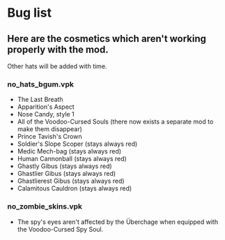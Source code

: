 # Bug list

## Here are the cosmetics which aren't working properly with the mod.

Other hats will be added with time.

### no\_hats\_bgum.vpk

* The Last Breath
* Apparition's Aspect
* Nose Candy, style 1
* All of the Voodoo-Cursed Souls (there now exists a separate mod to make them disappear)
* Prince Tavish's Crown
* Soldier's Slope Scoper (stays always red)
* Medic Mech-bag (stays always red)
* Human Cannonball (stays always red)
* Ghastly Gibus (stays always red)
* Ghastlier Gibus (stays always red)
* Ghastlierest Gibus (stays always red)
* Calamitous Cauldron (stays always red)

### no\_zombie\_skins.vpk

* The spy's eyes aren't affected by the Überchage when equipped with the Voodoo-Cursed Spy Soul.
